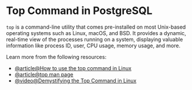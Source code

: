 # Top Command in PostgreSQL

`top` is a command-line utility that comes pre-installed on most Unix-based operating systems such as Linux, macOS, and BSD. It provides a dynamic, real-time view of the processes running on a system, displaying valuable information like process ID, user, CPU usage, memory usage, and more.

Learn more from the following resources:

- [@article@How to use the top command in Linux](https://phoenixnap.com/kb/top-command-in-linux)
- [@article@top man page](https://man7.org/linux/man-pages/man1/top.1.html)
- [@video@Demystifying the Top Command in Linux](https://www.youtube.com/watch?v=WsR11EGF9PA)